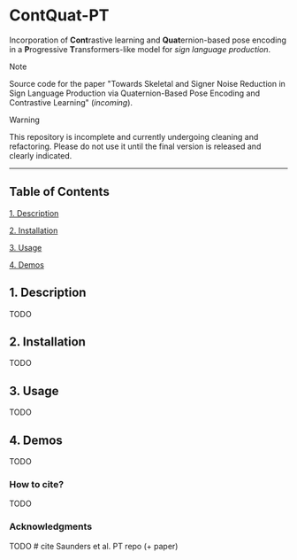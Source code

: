 # ContQuat-PT

Incorporation of **Cont**rastive learning and **Quat**ernion-based pose encoding 
in a **P**rogressive **T**ransformers-like model for *sign language production*.

>[!NOTE]
>Source code for the paper "Towards Skeletal and Signer Noise Reduction in Sign Language Production via 
>Quaternion-Based Pose Encoding and Contrastive Learning" (*incoming*).

>[!WARNING]
> This repository is incomplete and currently 
> undergoing cleaning and refactoring.
> Please do not use it until the final version is released 
> and clearly indicated.

---

## Table of Contents
[1. Description](#1-description)

[2. Installation](#2-installation)

[3. Usage](#3-usage)

[4. Demos](#4-demos)

## 1. Description

TODO

## 2. Installation

TODO

## 3. Usage

TODO

## 4. Demos

TODO

### How to cite?

TODO

### Acknowledgments

TODO  # cite Saunders et al. PT repo (+ paper)
